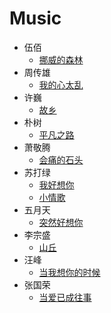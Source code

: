 # Music

- 伍佰
  - [挪威的森林](https://www.youtube.com/watch?v=5tVUJELkARk)
- 周传雄
  - [我的心太乱](https://www.youtube.com/watch?v=9au-WYF9nBg)
- 许巍
  - [故乡](https://www.youtube.com/watch?v=1Bss6JEpi6Q)
- 朴树
  - [平凡之路](https://www.youtube.com/watch?v=NjTT5_RSkw4)
- 萧敬腾
  - [会痛的石头]()
- 苏打绿
  - [我好想你](https://www.youtube.com/watch?v=P_pyfLArjQg)
  - [小情歌](https://www.youtube.com/watch?v=in8NNzwFa-s)
- 五月天
  - [突然好想你](https://www.youtube.com/watch?v=-FybmBzIuPI)
- 李宗盛
  - [山丘]()
- 汪峰
  - [当我想你的时候]()
- 张国荣
  - [当爱已成往事]()
  
  
  
  